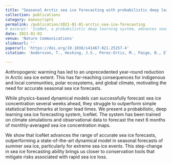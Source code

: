 ```yaml
---
title: "Seasonal Arctic sea ice forecasting with probabilistic deep learning"
collection: publications
category: manuscripts
permalink: /publication/2021-01-01-arctic-sea-ice-forecasting
# excerpt: 'IceNet, a probabilistic deep learning system, advances seasonal Arctic sea ice forecasts, outperforming dynamical models and statistical benchmarks, with implications for conservation and risk mitigation.'
date: 2021-01-01
venue: 'Nature Communications'
slidesurl: ''
paperurl: 'https://doi.org/10.1038/s41467-021-25257-4'
citation: 'Andersson, T., Hosking, J.S., Perez-Ortiz, M., Paige, B., Elliott, A., Russell, C., Law, S., Jones, D.C., Wilkinson, J., Phillips, T., Byrne, J., Tietsche, S., Sarojini, B.B., Blanchard-Wrigglesworth, E., Aksenov, Y., Downie, R., and Shuckburgh, E. (2021). "Seasonal Arctic sea ice forecasting with probabilistic deep learning." <i>Nature Communications</i>, 12, 5124. <a href="https://doi.org/10.1038/s41467-021-25257-4">https://doi.org/10.1038/s41467-021-25257-4</a>'

---
```

Anthropogenic warming has led to an unprecedented year-round reduction in Arctic sea ice extent. This has far-reaching consequences for indigenous and local communities, polar ecosystems, and global climate, motivating the need for accurate seasonal sea ice forecasts. 

While physics-based dynamical models can successfully forecast sea ice concentration several weeks ahead, they struggle to outperform simple statistical benchmarks at longer lead times. We present a probabilistic, deep learning sea ice forecasting system, IceNet. The system has been trained on climate simulations and observational data to forecast the next 6 months of monthly-averaged sea ice concentration maps. 

We show that IceNet advances the range of accurate sea ice forecasts, outperforming a state-of-the-art dynamical model in seasonal forecasts of summer sea ice, particularly for extreme sea ice events. This step-change in sea ice forecasting ability brings us closer to conservation tools that mitigate risks associated with rapid sea ice loss.
